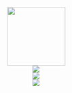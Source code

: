 

<div align="center">
    <img height="137px" src="https://github-readme-stats.vercel.app/api?username=heamoe&hide_title=true&hide_border=true&show_icons=true&line_height=21&text_color=000&icon_color=000&bg_color=0,ea6161,ffc64d,fffc4d,52fa5a&theme=graywhite" />
</div>

<div align="center">
    <img src="https://github-readme-stats.vercel.app/api/top-langs/?username=heamoe&hide_title=true&hide_border=true&layout=compact&langs_count=6&text_color=000&icon_color=fff&bg_color=0,52fa5a,4dfcff,c64dff&theme=graywhite" />
</div>

<div align="center">
    <img src="https://github-profile-trophy.vercel.app/?username=heamoe" />
</div>



<div align="center">
    <img src="https://github-readme-streak-stats.herokuapp.com/?user=heamoe" />
</div>

